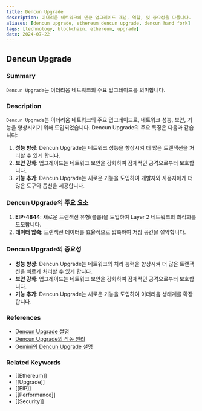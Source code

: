 ```yaml
---
title: Dencun Upgrade
description: 이더리움 네트워크의 덴쿤 업그레이드 개념, 역할, 및 중요성을 다룹니다.
aliases: [dencun upgrade, ethereum dencun upgrade, dencun hard fork]
tags: [technology, blockchain, ethereum, upgrade]
date: 2024-07-22
---
```


## Dencun Upgrade

### Summary

`Dencun Upgrade`는 이더리움 네트워크의 주요 업그레이드를 의미합니다.

### Description

`Dencun Upgrade`는 이더리움 네트워크의 주요 업그레이드로, 네트워크 성능, 보안, 기능을 향상시키기 위해 도입되었습니다. Dencun Upgrade의 주요 특징은 다음과 같습니다:

1. **성능 향상**: Dencun Upgrade는 네트워크 성능을 향상시켜 더 많은 트랜잭션을 처리할 수 있게 합니다.
2. **보안 강화**: 업그레이드는 네트워크 보안을 강화하여 잠재적인 공격으로부터 보호합니다.
3. **기능 추가**: Dencun Upgrade는 새로운 기능을 도입하여 개발자와 사용자에게 더 많은 도구와 옵션을 제공합니다.

### Dencun Upgrade의 주요 요소

1. **EIP-4844**: 새로운 트랜잭션 유형(블롭)을 도입하여 Layer 2 네트워크의 최적화를 도모합니다.
2. **데이터 압축**: 트랜잭션 데이터를 효율적으로 압축하여 저장 공간을 절약합니다.

### Dencun Upgrade의 중요성

- **성능 향상**: Dencun Upgrade는 네트워크의 처리 능력을 향상시켜 더 많은 트랜잭션을 빠르게 처리할 수 있게 합니다.
- **보안 강화**: 업그레이드는 네트워크 보안을 강화하여 잠재적인 공격으로부터 보호합니다.
- **기능 추가**: Dencun Upgrade는 새로운 기능을 도입하여 이더리움 생태계를 확장합니다.

### References

- [Dencun Upgrade 설명](https://en.wikipedia.org/wiki/Ethereum#Dencun_Upgrade)
- [Dencun Upgrade의 작동 원리](https://ethereum.org/en/glossary/#dencun-upgrade)
- [Gemini의 Dencun Upgrade 설명](https://www.gemini.com/cryptopedia/search?query=dencun-upgrade)

### Related Keywords

- [[Ethereum]]
- [[Upgrade]]
- [[EIP]]
- [[Performance]]
- [[Security]]
